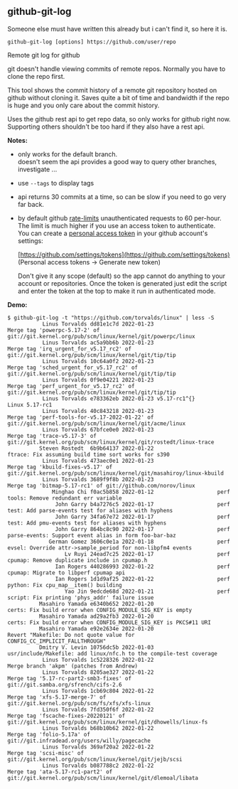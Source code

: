 
## github-git-log

Someone else must have written this already but i can't find it, so here it is.

`github-git-log [options] https://github.com/user/repo`

Remote git log for github

git doesn't handle viewing commits of remote repos. Normally you have to clone the repo first.

This tool shows the commit history of a remote git repository hosted on github without cloning it.
Saves quite a bit of time and bandwidth if the repo is huge and you only care about the commit
history.

Uses the github rest api to get repo data, so only works for github right now.
Supporting others shouldn't be too hard if they also have a rest api.

**Notes:**
- only works for the default branch.  
  doesn't seem the api provides a good way to query other branches, investigate ...
- use `--tags` to display tags
- api returns 30 commits at a time, so can be slow if you need to go very far back.
- by default github [rate-limits](https://docs.github.com/en/rest/overview/resources-in-the-rest-api#rate-limiting)
  unauthenticated requests to 60 per-hour.  
  The limit is much higher if you use an access token to authenticate.  
  You can create a [personal access token](https://docs.github.com/en/authentication/keeping-your-account-and-data-secure/creating-a-personal-access-token)
  in your github account's settings:
  
    [https://github.com/settings/tokens](https://github.com/settings/tokens)     (Personal access tokens -> Generate new token)
  
  Don't give it any scope (default) so the app cannot do anything to your account or
  repositories. Once the token is generated just edit the script and enter the token at
  the top to make it run in authenticated mode.

**Demo:**
```
$ github-git-log -t "https://github.com/torvalds/linux" | less -S
           Linus Torvalds dd81e1c7d 2022-01-23                    Merge tag 'powerpc-5.17-2' of git://git.kernel.org/pub/scm/linux/kernel/git/powerpc/linux
           Linus Torvalds ac5a9bb6b 2022-01-23                    Merge tag 'irq_urgent_for_v5.17_rc2' of git://git.kernel.org/pub/scm/linux/kernel/git/tip/tip
           Linus Torvalds 10c64a0f2 2022-01-23                    Merge tag 'sched_urgent_for_v5.17_rc2' of git://git.kernel.org/pub/scm/linux/kernel/git/tip/tip
           Linus Torvalds 0f9e04221 2022-01-23                    Merge tag 'perf_urgent_for_v5.17_rc2' of git://git.kernel.org/pub/scm/linux/kernel/git/tip/tip
           Linus Torvalds e783362eb 2022-01-23 v5.17-rc1^{}       Linux 5.17-rc1
           Linus Torvalds 40c843218 2022-01-23                    Merge tag 'perf-tools-for-v5.17-2022-01-22' of git://git.kernel.org/pub/scm/linux/kernel/git/acme/linux
           Linus Torvalds 67bfce0e0 2022-01-23                    Merge tag 'trace-v5.17-3' of git://git.kernel.org/pub/scm/linux/kernel/git/rostedt/linux-trace
          Steven Rostedt  6b9b64137 2022-01-22                    ftrace: Fix assuming build time sort works for s390
           Linus Torvalds 473aec0e1 2022-01-23                    Merge tag 'kbuild-fixes-v5.17' of git://git.kernel.org/pub/scm/linux/kernel/git/masahiroy/linux-kbuild
           Linus Torvalds 3689f9f8b 2022-01-23                    Merge tag 'bitmap-5.17-rc1' of git://github.com/norov/linux
              Minghao Chi f0ac5b858 2022-01-12                    perf tools: Remove redundant err variable
               John Garry b4a7276c5 2022-01-17                    perf test: Add parse-events test for aliases with hyphens
               John Garry 34fa67e72 2022-01-17                    perf test: Add pmu-events test for aliases with hyphens
               John Garry 864bc8c90 2022-01-17                    perf parse-events: Support event alias in form foo-bar-baz
             German Gomez 3606c0e1a 2022-01-18                    perf evsel: Override attr->sample_period for non-libpfm4 events
                  Lv Ruyi 24ead7c25 2022-01-17                    perf cpumap: Remove duplicate include in cpumap.h
               Ian Rogers 440286993 2022-01-22                    perf cpumap: Migrate to libperf cpumap api
               Ian Rogers 1d1d9af25 2022-01-22                    perf python: Fix cpu_map__item() building
                  Yao Jin 9edcde68d 2022-01-21                    perf script: Fix printing 'phys_addr' failure issue
          Masahiro Yamada e6340b652 2022-01-20                    certs: Fix build error when CONFIG_MODULE_SIG_KEY is empty
          Masahiro Yamada ad29a2fb3 2022-01-20                    certs: Fix build error when CONFIG_MODULE_SIG_KEY is PKCS#11 URI
          Masahiro Yamada e92e2634e 2022-01-20                    Revert "Makefile: Do not quote value for CONFIG_CC_IMPLICIT_FALLTHROUGH"
          Dmitry V. Levin 10756dc5b 2022-01-03                    usr/include/Makefile: add linux/nfc.h to the compile-test coverage
           Linus Torvalds 1c5228326 2022-01-22                    Merge branch 'akpm' (patches from Andrew)
           Linus Torvalds 8205ae327 2022-01-22                    Merge tag '5.17-rc-part2-smb3-fixes' of git://git.samba.org/sfrench/cifs-2.6
           Linus Torvalds 1cb69c804 2022-01-22                    Merge tag 'xfs-5.17-merge-7' of git://git.kernel.org/pub/scm/fs/xfs/xfs-linux
           Linus Torvalds 7fd350f6f 2022-01-22                    Merge tag 'fscache-fixes-20220121' of git://git.kernel.org/pub/scm/linux/kernel/git/dhowells/linux-fs
           Linus Torvalds b68b10b62 2022-01-22                    Merge tag 'folio-5.17a' of git://git.infradead.org/users/willy/pagecache
           Linus Torvalds 369af20a2 2022-01-22                    Merge tag 'scsi-misc' of git://git.kernel.org/pub/scm/linux/kernel/git/jejb/scsi
           Linus Torvalds b087788c2 2022-01-22                    Merge tag 'ata-5.17-rc1-part2' of git://git.kernel.org/pub/scm/linux/kernel/git/dlemoal/libata
```